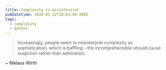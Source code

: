 ```yaml
---
title: Complexity is misinterpret
pubDatetime: 2024-01-22T18:03:00.000Z
tags:
  - complexity
  - quotes
---
```


> Increasingly, people seem to misinterpret complexity as sophistication, which
> is baffling – the incomprehensible should cause suspicion rather than
> admiration.

~ Niklaus Wirth
